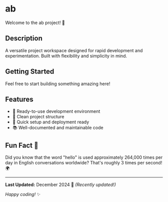 # ab

Welcome to the ab project! 🚀

## Description

A versatile project workspace designed for rapid development and experimentation. Built with flexibility and simplicity in mind.

## Getting Started

Feel free to start building something amazing here!

## Features

- 🔧 Ready-to-use development environment
- 📁 Clean project structure
- 🚀 Quick setup and deployment ready
- 📚 Well-documented and maintainable code

## Fun Fact 🎲

Did you know that the word "hello" is used approximately 264,000 times per day in English conversations worldwide? That's roughly 3 times per second! 🌍

---

**Last Updated:** December 2024 📅 _(Recently updated!)_

*Happy coding!* ✨
